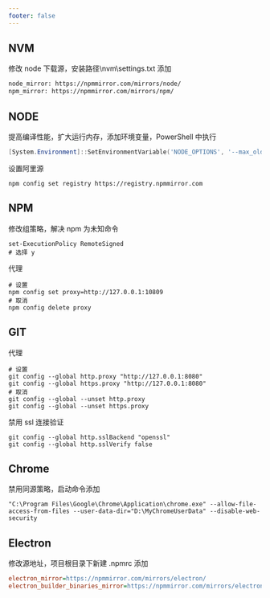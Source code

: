 ```yaml
---
footer: false
---
```


## NVM

修改 node 下载源，安装路径\nvm\settings.txt 添加

```txt
node_mirror: https://npmmirror.com/mirrors/node/
npm_mirror: https://npmmirror.com/mirrors/npm/
```

## NODE

提高编译性能，扩大运行内存，添加环境变量，PowerShell 中执行

```PowerShell
[System.Environment]::SetEnvironmentVariable('NODE_OPTIONS', '--max_old_space_size=2048', [System.EnvironmentVariableTarget]::Machine)
```

设置阿里源

```shell
npm config set registry https://registry.npmmirror.com
```

## NPM

修改组策略，解决 npm 为未知命令

```shell
set-ExecutionPolicy RemoteSigned
# 选择 y
```

代理

```shell
# 设置
npm config set proxy=http://127.0.0.1:10809
# 取消
npm config delete proxy
```

## GIT

代理

```shell
# 设置
git config --global http.proxy "http://127.0.0.1:8080"
git config --global https.proxy "http://127.0.0.1:8080"
# 取消
git config --global --unset http.proxy
git config --global --unset https.proxy
```

禁用 ssl 连接验证

```shell
git config --global http.sslBackend "openssl"
git config --global http.sslVerify false
```

## Chrome

禁用同源策略，启动命令添加

```shell
"C:\Program Files\Google\Chrome\Application\chrome.exe" --allow-file-access-from-files --user-data-dir="D:\MyChromeUserData" --disable-web-security
```

## Electron

修改源地址，项目根目录下新建 .npmrc 添加

```ini
electron_mirror=https://npmmirror.com/mirrors/electron/
electron_builder_binaries_mirror=https://npmmirror.com/mirrors/electron-builder-binaries/
```
